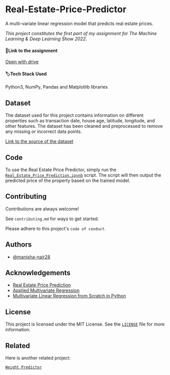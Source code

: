 # Real-Estate-Price-Predictor
A multi-variate linear regression model that predicts real estate prices.


<i>This project constitutes the first part of my assignment for The Machine Learning & Deep Learning Show 2022.</i>

#### :pushpin:Link to the assignment
[Open with drive](https://docs.google.com/document/d/1j_-H4JIKlEINkXOyg2NffFNCK7cZAob0/edit?usp=sharing&ouid=105804447612140213578&rtpof=true&sd=true) 

#### :label:Tech Stack Used
Python3, NumPy, Pandas and Matplotlib libraries 

## Dataset
The dataset used for this project contains information on different properties such as transaction date, house age, latitude, longitude, and other features. 
The dataset has been cleaned and preprocessed to remove any missing or incorrect data points.

[Link to the source of the dataset](https://www.kaggle.com/datasets/quantbruce/real-estate-price-prediction)

## Code 
To use the Real Estate Price Predictor, simply run the [`Real_Estate_Price_Prediction.ipynb`](https://github.com/manisha-nair28/Real-Estate-Price-Predictor/blob/main/Real_Estate_Price_Prediction.ipynb) script. The script will then output the predicted price of the property based on the trained model.
## Contributing

Contributions are always welcome!

See `contributing.md` for ways to get started.

Please adhere to this project's `code of conduct`.

## Authors

- [@manisha-nair28](https://www.github.com/manisha-nair28)


## Acknowledgements
 - [Real Estate Price Prediction](https://www.kaggle.com/datasets/quantbruce/real-estate-price-prediction)
 - [Applied Multivariate Regression](https://towardsdatascience.com/applied-multivariate-regression-faef8ddbf807)
 - [Multivariate Linear Regression from Scratch in Python](https://medium.com/@lope.ai/multivariate-linear-regression-from-scratch-in-python-5c4f219be6a)

## License
This project is licensed under the MIT License. See the [`LICENSE`](https://github.com/manisha-nair28/Real-Estate-Price-Predictor/blob/main/LICENSE) file for more information.

## Related

Here is another related project:

[`Weight Predictor`](https://github.com/manisha-nair28/Weight-Predictor)

